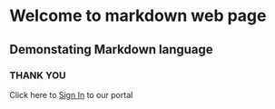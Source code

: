 # Welcome to markdown web page
## Demonstating Markdown language
### THANK YOU
Click here to [Sign In](login.html) to our portal
